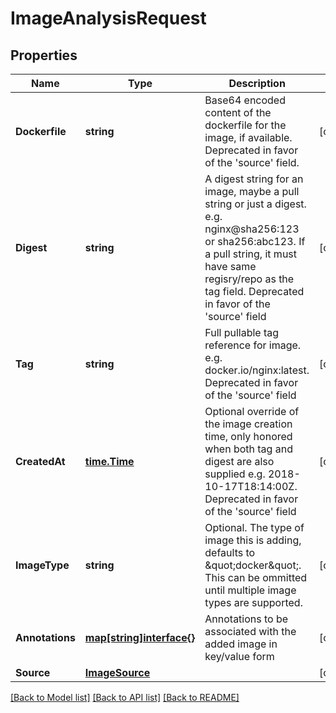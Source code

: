 # ImageAnalysisRequest

## Properties

Name | Type | Description | Notes
------------ | ------------- | ------------- | -------------
**Dockerfile** | **string** | Base64 encoded content of the dockerfile for the image, if available. Deprecated in favor of the &#39;source&#39; field. | [optional] 
**Digest** | **string** | A digest string for an image, maybe a pull string or just a digest. e.g. nginx@sha256:123 or sha256:abc123. If a pull string, it must have same regisry/repo as the tag field. Deprecated in favor of the &#39;source&#39; field | [optional] 
**Tag** | **string** | Full pullable tag reference for image. e.g. docker.io/nginx:latest. Deprecated in favor of the &#39;source&#39; field | [optional] 
**CreatedAt** | [**time.Time**](time.Time.md) | Optional override of the image creation time, only honored when both tag and digest are also supplied  e.g. 2018-10-17T18:14:00Z. Deprecated in favor of the &#39;source&#39; field | [optional] 
**ImageType** | **string** | Optional. The type of image this is adding, defaults to \&quot;docker\&quot;. This can be ommitted until multiple image types are supported. | [optional] 
**Annotations** | [**map[string]interface{}**](.md) | Annotations to be associated with the added image in key/value form | [optional] 
**Source** | [**ImageSource**](ImageSource.md) |  | [optional] 

[[Back to Model list]](../README.md#documentation-for-models) [[Back to API list]](../README.md#documentation-for-api-endpoints) [[Back to README]](../README.md)


